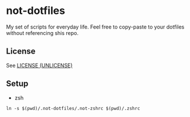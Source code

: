 # not-dotfiles

My set of scripts for everyday life. Feel free to copy-paste to your dotfiles without referencing shis repo.

## License

See [LICENSE (UNLICENSE)](UNLICENSE)

## Setup

* zsh

```shell
ln -s $(pwd)/.not-dotfiles/.not-zshrc $(pwd)/.zshrc
```
